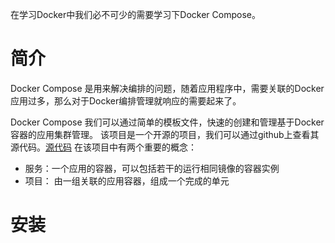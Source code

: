 在学习Docker中我们必不可少的需要学习下Docker Compose。
# 简介
Docker Compose 是用来解决编排的问题，随着应用程序中，需要关联的Docker应用过多，那么对于Docker编排管理就响应的需要起来了。

Docker Compose 我们可以通过简单的模板文件，快速的创建和管理基于Docker容器的应用集群管理。
该项目是一个开源的项目，我们可以通过github上查看其源代码。[源代码](https://github.com/docker/compose)
在该项目中有两个重要的概念：
- 服务：一个应用的容器，可以包括若干的运行相同镜像的容器实例
- 项目： 由一组关联的应用容器，组成一个完成的单元

# 安装
